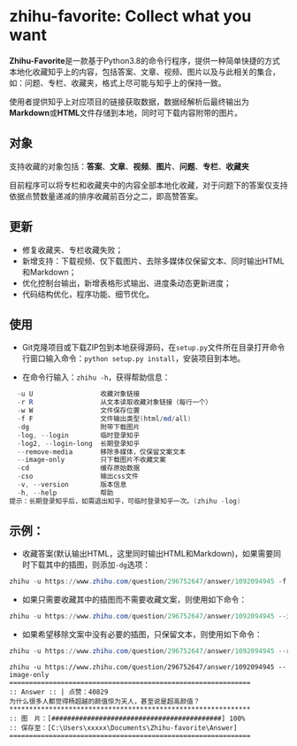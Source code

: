 # zhihu-favorite: Collect what you want

**Zhihu-Favorite**是一款基于Python3.8的命令行程序，提供一种简单快捷的方式本地化收藏知乎上的内容，包括答案、文章、视频、图片以及与此相关的集合，如：问题、专栏、收藏夹，格式上尽可能与知乎上的保持一致。

使用者提供知乎上对应项目的链接获取数据，数据经解析后最终输出为**Markdown**或**HTML**文件存储到本地，同时可下载内容附带的图片。

## 对象

支持收藏的对象包括：**答案**、**文章**、**视频**、**图片**、**问题**、**专栏**、**收藏夹**

目前程序可以将专栏和收藏夹中的内容全部本地化收藏，对于问题下的答案仅支持依据点赞数量递减的排序收藏前百分之二，即高赞答案。

## 更新

- 修复收藏夹、专栏收藏失败；
- 新增支持：下载视频、仅下载图片、去除多媒体仅保留文本、同时输出HTML和Markdown；
- 优化控制台输出，新增表格形式输出、进度条动态更新进度；
- 代码结构优化，程序功能、细节优化。

## 使用

- Git克隆项目或下载ZIP包到本地获得源码，在`setup.py`文件所在目录打开命令行窗口输入命令：`python setup.py install`，安装项目到本地。

- 在命令行输入：`zhihu -h`，获得帮助信息：

```powershell
  -u U                 收藏对象链接
  -r R                 从文本读取收藏对象链接（每行一个）
  -w W                 文件保存位置
  -f F                 文件输出类型(html/md/all)
  -dg                  附带下载图片
  -log, --login        临时登录知乎
  -log2, --login-long  长期登录知乎
  --remove-media       移除多媒体，仅保留文案文本
  --image-only         只下载图片不收藏文案
  -cd                  缓存原始数据
  -cso                 输出css文件
  -v, --version        版本信息
  -h, --help           帮助
提示：长期登录知乎后，如需退出知乎，可临时登录知乎一次。(zhihu -log)
```

## 示例：

- 收藏答案(默认输出HTML，这里同时输出HTML和Markdown)，如果需要同时下载其中的插图，则添加`-dg`选项：
```powershell
zhihu -u https://www.zhihu.com/question/296752647/answer/1092094945 -f all --dg
```

- 如果只需要收藏其中的插图而不需要收藏文案，则使用如下命令：
```powershell
zhihu -u https://www.zhihu.com/question/296752647/answer/1092094945 --image-only
```

- 如果希望移除文案中没有必要的插图，只保留文本，则使用如下命令：
```powershell
zhihu -u https://www.zhihu.com/question/296752647/answer/1092094945 --remove-media
```

```
zhihu -u https://www.zhihu.com/question/296752647/answer/1092094945 --image-only
=============================================================
:: Answer :: | 点赞：40829
为什么很多人都觉得杨超越的颜值惊为天人，甚至说是超高颜值？
*************************************************************
:: 图　片：[###########################################] 100%
:: 保存至：[C:\Users\xxxxx\Documents\Zhihu-favorite\Answer]
=============================================================
```
